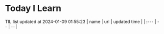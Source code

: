 # Today I Learn 
TIL list updated at 2024-01-09 01:55:23
| name | url | updated time |
| :--- | -- | -- |
